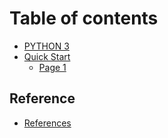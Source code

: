 # Table of contents

* [PYTHON 3](README.md)
* [Quick Start](quick-start.md)
  * [Page 1](quick-start/page-1.md)

## Reference

* [References](reference/references.md)
